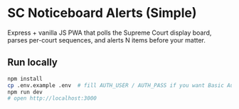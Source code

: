 # SC Noticeboard Alerts (Simple)

Express + vanilla JS PWA that polls the Supreme Court display board, parses per-court sequences, and alerts N items before your matter.

## Run locally
```bash
npm install
cp .env.example .env  # fill AUTH_USER / AUTH_PASS if you want Basic Auth
npm run dev
# open http://localhost:3000
